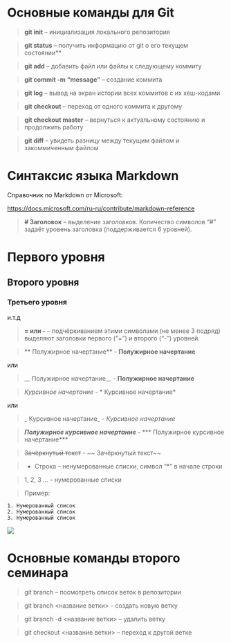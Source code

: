 # Основные команды для Git

>**git init** – инициализация локального репозитория

>**git status** – получить информацию от git о его текущем состоянии**

>**git add** – добавить файл или файлы к следующему коммиту

>**git commit -m “message”** – создание коммита

>**git log** – вывод на экран истории всех коммитов с их хеш-кодами

>**git checkout** – переход от одного коммита к другому

>**git checkout master** – вернуться к актуальному состоянию и продолжить работу

>**git diff** – увидеть разницу между текущим файлом и закоммиченным файлом

# Синтаксис языка Markdown

Справочник по Markdown от Microsoft:

https://docs.microsoft.com/ru-ru/contribute/markdown-reference

>**# Заголовок** – выделение заголовков.
Количество символов “#” задаёт уровень заголовка  (поддерживается 6 уровней).

# Первого уровня

## Второго уровня

### Третьего уровня

и.т.д

>**= или -** – подчёркиванием этими символами (не менее 3 подряд) выделяют заголовки  первого (“=”) и второго (“-”) уровней.

>** Полужирное начертание** - **Полужирное начертание** 

или

>__ Полужирное начертание__ - __Полужирное начертание__


>*Курсивное начертание* - * Курсивное начертание*

или 

>_ Курсивное начертание_ - _Курсивное начертание_

>***Полужирное курсивное начертание*** - *** Полужирное курсивное начертание***

>~~Зачёркнутый текст~~ - ~~ Зачёркнутый текст~~

>* Строка – ненумерованные списки, символ “*” в начале строки

>1, 2, 3 … – нумерованные списки

>Пример:

    1. Нумерованный список
    2. Нумерованный список
    3. Нумерованный список

![](https://static.wikia.nocookie.net/babl-kvas/images/8/84/%D0%A1%D0%B0%D0%BC%D1%83%D1%80%D0%B0%D0%B9.jpg/revision/latest?cb=20220218131155&path-prefix=ru)

# Основные команды второго семинара

> git branch – посмотреть список веток в репозитории

> git branch <название ветки> - создать новую ветку

> git branch -d <название ветки> – удалить ветку

> git checkout <название ветки> – переход к другой ветке
